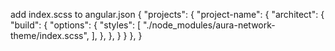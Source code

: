 add index.scss to angular.json
{
  "projects": {
    "project-name": {
      "architect": {
        "build": {
          "options": {
            "styles": [
              "./node_modules/aura-network-theme/index.scss",
            ],
          },
        },
      }
    }
  },
}
